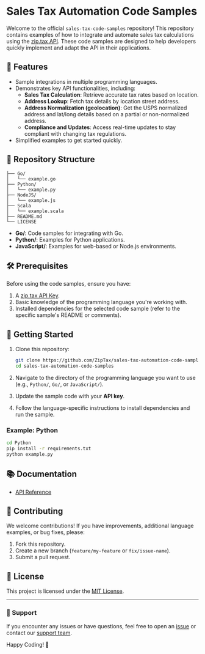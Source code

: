 # Sales Tax Automation Code Samples

Welcome to the official `sales-tax-code-samples` repository! This repository contains examples of how to integrate and automate sales tax calculations using the [zip.tax API](https://zip.tax/). These code samples are designed to help developers quickly implement and adapt the API in their applications.

## 🚀 Features

- Sample integrations in multiple programming languages.
- Demonstrates key API functionalities, including:
  - **Sales Tax Calculation**: Retrieve accurate tax rates based on location.
  - **Address Lookup**: Fetch tax details by location street address.
  - **Address Normalization (geolocation)**: Get the USPS normalized address and lat/long details based on a partial or non-normalized address.
  - **Compliance and Updates**: Access real-time updates to stay compliant with changing tax regulations.
- Simplified examples to get started quickly.

## 📂 Repository Structure

```
├── Go/
│   └── example.go
├── Python/
│   └── example.py
├── NodeJS/
│   └── example.js
├── Scala
│   └── example.scala
├── README.md
└── LICENSE
```

- **Go/**: Code samples for integrating with Go.
- **Python/**: Examples for Python applications.
- **JavaScript/**: Examples for web-based or Node.js environments.

## 🛠️ Prerequisites

Before using the code samples, ensure you have:

1. A [zip.tax API Key](https://zip.tax/pricing).
2. Basic knowledge of the programming language you're working with.
3. Installed dependencies for the selected code sample (refer to the specific sample's README or comments).

## 🔧 Getting Started

1. Clone this repository:

    ```bash
    git clone https://github.com/ZipTax/sales-tax-automation-code-samples.git
    cd sales-tax-automation-code-samples
    ```

2. Navigate to the directory of the programming language you want to use (e.g., `Python/`, `Go/`, or `JavaScript/`).

3. Update the sample code with your **API key**.

4. Follow the language-specific instructions to install dependencies and run the sample.

### Example: Python

```bash
cd Python
pip install -r requirements.txt
python example.py
```

## 📚 Documentation

- [API Reference](https://developers.zip.tax)

## 🤝 Contributing

We welcome contributions! If you have improvements, additional language examples, or bug fixes, please:

1. Fork this repository.
2. Create a new branch (`feature/my-feature` or `fix/issue-name`).
3. Submit a pull request.

## 📝 License

This project is licensed under the [MIT License](LICENSE).

---

### 🌟 Support

If you encounter any issues or have questions, feel free to open an [issue](https://github.com/ZipTax/sales-tax-automation-code-samples/issues) or contact our [support team](https://zip.tax/contact).

Happy Coding! 🚀

